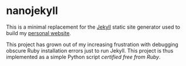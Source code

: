 # nanojekyll

This is a minimal replacement for the [Jekyll](https://jekyllrb.com/) static site generator used to build my [personal website](https://tizianzeltner.com/).

This project has grown out of my increasing frustration with debugging obscure Ruby installation errors just to run Jekyll. This project is thus implemented as a simple Python script *certified free from Ruby*.
